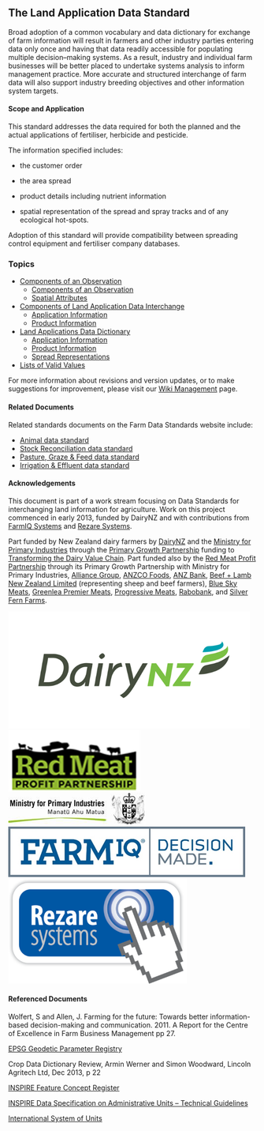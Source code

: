 ## The Land Application Data Standard

Broad adoption of a common vocabulary and data dictionary for exchange of farm information will result in farmers and other industry parties entering data only once and having that data readily accessible for populating multiple decision–making systems. As a result, industry and individual farm businesses will be better placed to undertake systems analysis to inform management practice. More accurate and structured interchange of farm data will also support industry breeding objectives and other information system targets.

#### Scope and Application

This standard addresses the data required for both the planned and the actual applications of fertiliser, herbicide and pesticide.

The information specified includes:

* the customer order

* the area spread

* product details including nutrient information

* spatial representation of the spread and spray tracks and of any ecological hot-spots. 

Adoption of this standard will provide compatibility between spreading control equipment and fertiliser company databases.

### Topics

* [Components of an Observation](docs/LADS_Components_of_an_Observation.md)
  * [Components of an Observation](docs/LADS_Components_of_an_Observation.md#Location-Identification)
  * [Spatial Attributes](docs/LADS_Components_of_an_Observation.md#Spatial-Attributes)
* [Components of Land Application Data Interchange](docs/LADS_Components-of-Land-Application-Data-Interchange.md)
  * [Application Information](docs/LADS_Components-of-Land-Application-Data-Interchange.md#Application-Information)
  * [Product Information](docs/LADS_Components-of-Land-Application-Data-Interchange.md#Product-Information)
* [Land Applications Data Dictionary](docs/LADS_Land-Applications-Data-Dictionary.md)
  * [Application Information](docs/LADS_Components-of-Land-Application-Data-Interchange.md#Application-Information)
  * [Product Information](docs/LADS_Components-of-Land-Application-Data-Interchange.md#Product-Information)
  * [Spread Representations](docs/LADS_Components-of-Land-Application-Data-Interchange.md#Spread-Representations)
* [Lists of Valid Values](docs/LADS_Lists-of-Valid-Values.md)

For more information about revisions and version updates, or to make suggestions for improvement, please visit our [Wiki Management](docs/LADS_Wiki-Management.md) page.

#### Related Documents

Related standards documents on the Farm Data Standards website include:

* [Animal data standard](docs/ADS_Portal.md)
* [Stock Reconciliation data standard](docs/SRDS_Portal.md)
* [Pasture, Graze & Feed data standard](docs/PGFDS_Portal.md)
* [Irrigation & Effluent data standard](docs/IEDS_Portal.md)


#### Acknowledgements

This document is part of a work stream focusing on Data Standards for interchanging land information for agriculture. Work on this project commenced in early 2013, funded by DairyNZ and with contributions from [FarmIQ Systems](https://farmiq.co.nz/) and [Rezare Systems](https://www.rezare.co.nz/). 

Part funded by New Zealand dairy farmers by [DairyNZ](https://www.dairynz.co.nz/) and the [Ministry for Primary Industries](https://www.mpi.govt.nz/) through the [Primary Growth Partnership](https://www.mpi.govt.nz/funding-and-programmes/sustainable-food-and-fibre-futures/primary-growth-partnership/) funding to [Transforming the Dairy Value Chain](https://www.mpi.govt.nz/funding-and-programmes/sustainable-food-and-fibre-futures/primary-growth-partnership/completed-pgp-programmes/transforming-the-dairy-value-chain/). Part funded also by the [Red Meat Profit Partnership](https://www.rmpp.co.nz/) through its Primary Growth Partnership with Ministry for Primary Industries, [Alliance Group](https://www.alliance.co.nz/), [ANZCO Foods](https://anzcofoods.com/), [ANZ Bank](https://www.anz.com.au/personal/), [Beef + Lamb New Zealand Limited](https://beeflambnz.com/) (representing sheep and beef farmers), [Blue Sky Meats](https://bluesky.co.nz/), [Greenlea Premier Meats](https://www.greenlea.co.nz/), [Progressive Meats](https://www.progressivemeats.co.nz/), [Rabobank](https://www.rabobank.com/), and [Silver Fern Farms](https://www.silverfernfarms.com/). 

![DairyNZLogo](https://github.com/Datalinker-Org/Farm-Data-Standards/blob/master/Images/DairyNZ.png)
![RMPPLogo](https://github.com/Datalinker-Org/Farm-Data-Standards/blob/master/Images/RMPP.png)
![MPILogo](https://github.com/Datalinker-Org/Farm-Data-Standards/blob/master/Images/MPI.png)
![FARMIQLogo](https://github.com/Datalinker-Org/Farm-Data-Standards/blob/master/Images/FarmIQ.png)
![RezareSystemsLogo](https://github.com/Datalinker-Org/Farm-Data-Standards/blob/master/Images/RezareSystems.png)

#### Referenced Documents

Wolfert, S and Allen, J. Farming for the future: Towards better information-based decision-making and communication. 2011. A Report for the Centre of Excellence in Farm Business Management pp 27.

[EPSG Geodetic Parameter Registry](http://www.epsg-registry.org/)

Crop Data Dictionary Review, Armin Werner and Simon Woodward, Lincoln Agritech Ltd, Dec 2013, p 22

[INSPIRE Feature Concept Register](http://inspire.ec.europa.eu/featureconcept)

[INSPIRE Data Specification on Administrative Units – Technical Guidelines](https://inspire.ec.europa.eu/id/document/tg/au)

[International System of Units](https://en.wikipedia.org/wiki/International_System_of_Units)
